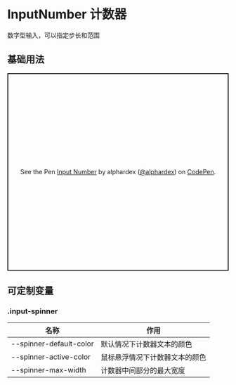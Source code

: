 # InputNumber 计数器

数字型输入，可以指定步长和范围

## 基础用法

<p class="codepen" data-height="450" data-theme-id="dark" data-default-tab="html,result" data-user="alphardex" data-slug-hash="JjYBpWL" style="height: 450px; box-sizing: border-box; display: flex; align-items: center; justify-content: center; border: 2px solid; margin: 1em 0; padding: 1em;" data-pen-title="Input Number">
  <span>See the Pen <a href="https://codepen.io/alphardex/pen/JjYBpWL">
  Input Number</a> by alphardex (<a href="https://codepen.io/alphardex">@alphardex</a>)
  on <a href="https://codepen.io">CodePen</a>.</span>
</p>
<script async src="https://static.codepen.io/assets/embed/ei.js"></script>

## 可定制变量

### .input-spinner

| 名称                    | 作用                           |
| ----------------------- | ------------------------------ |
| --spinner-default-color | 默认情况下计数器文本的颜色     |
| --spinner-active-color  | 鼠标悬浮情况下计数器文本的颜色 |
| --spinner-max-width     | 计数器中间部分的最大宽度       |
